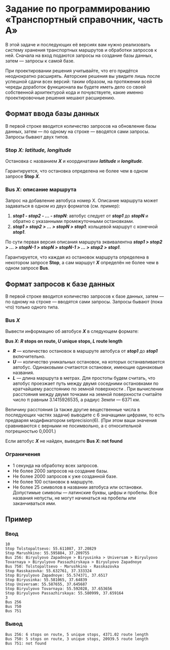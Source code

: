 # Задание по программированию «Транспортный справочник, часть A»

В этой задаче и последующих её версиях вам нужно реализовать систему хранения транспортных маршрутов и обработки запросов к ней. Сначала на вход подаются запросы на создание базы данных, затем — запросы к самой базе.

При проектировании решения учитывайте, что его придётся неоднократно расширять. Авторские решения вы увидите лишь после успешной сдачи всех версий: таким образом, на протяжении всей череды доработок функционала вы будете иметь дело со своей собственной архитектурой кода и почувствуете, какие именно проектировочные решения мешают расширению.

## Формат ввода базы данных
В первой строке вводится количество запросов на обновление базы данных, затем — по одному на строке — вводятся сами запросы. Запросы бывают двух типов.

### Stop ***X: latitude, longitude***
Остановка с названием ***X*** и координатами ***latitude*** и ***longitude***.

Гарантируется, что остановка определена не более чем в одном запросе **Stop *X***.

### Bus ***X***: описание маршрута
Запрос на добавление автобуса номер X. Описание маршрута может задаваться в одном из двух форматов (см. пример):
1. ***stop1 - stop2 - ... - stopN***: автобус следует от ***stop1*** до ***stopN*** и обратно с указанными промежуточными остановками.
2. ***stop1 > stop2 > ... > stopN > stop1***: кольцевой маршрут с конечной ***stop1***.

По сути первая версия описания маршрута эквивалентна ***stop1 > stop2 > ... > stopN-1 > stopN > stopN-1 > ... > stop2 > stop1***.

Гарантируется, что каждая из остановок маршрута определена в некотором запросе **Stop**, а сам маршрут ***X*** определён не более чем в одном запросе **Bus**.

## Формат запросов к базе данных
В первой строке вводится количество запросов к базе данных, затем — по одному на строке — вводятся сами запросы. Запросы бывают (пока что) только одного типа.

### Bus ***X***

Вывести информацию об автобусе ***X*** в следующем формате:

**Bus *X*: *R* stops on route, *U* unique stops, *L* route length**
- ***R*** — количество остановок в маршруте автобуса от ***stop1*** до ***stop1*** включительно.
- ***U*** — количество уникальных остановок, на которых останавливается автобус. Одинаковыми считаются остановки, имеющие одинаковые названия.
- ***L*** — длина маршрута в метрах. Для простоты будем считать, что автобус проезжает путь между двумя соседними остановками по кратчайшему расстоянию по земной поверхности . При вычислении расстояния между двумя точками на земной поверхности считайте число π равным 3.1415926535, а радиус Земли — 6371 км.

Величину расстояния (а также другие вещественные числа в последующих частях задачи) выводите с 6 значащими цифрами, то есть предваряя модификатором setprecision(6). (При этом ваши значения сравниваются с верными не посимвольно, а с относительной погрешностью 0,0001.)

Если автобус ***X*** не найден, выведите **Bus *X*: not found**

### Ограничения
- 1 секунда на обработку всех запросов.
- Не более 2000 запросов на создание базы.
- Не более 2000 запросов к уже созданной базе.
- Не более 100 остановок в маршруте.
- Не более 25 символов в названии автобуса или остановки. Допустимые символы — латинские буквы, цифры и пробелы. Все названия непусты, не могут начинаться на пробелы или заканчиваться ими.

## Пример

### Ввод
```commandline
10
Stop Tolstopaltsevo: 55.611087, 37.20829
Stop Marushkino: 55.595884, 37.209755
Bus 256: Biryulyovo Zapadnoye > Biryusinka > Universam > Biryulyovo Tovarnaya > Biryulyovo Passazhirskaya > Biryulyovo Zapadnoye
Bus 750: Tolstopaltsevo - Marushkino - Rasskazovka
Stop Rasskazovka: 55.632761, 37.333324
Stop Biryulyovo Zapadnoye: 55.574371, 37.6517
Stop Biryusinka: 55.581065, 37.64839
Stop Universam: 55.587655, 37.645687
Stop Biryulyovo Tovarnaya: 55.592028, 37.653656
Stop Biryulyovo Passazhirskaya: 55.580999, 37.659164
3
Bus 256
Bus 750
Bus 751
```

### Вывод
```commandline
Bus 256: 6 stops on route, 5 unique stops, 4371.02 route length
Bus 750: 5 stops on route, 3 unique stops, 20939.5 route length
Bus 751: not found
```
